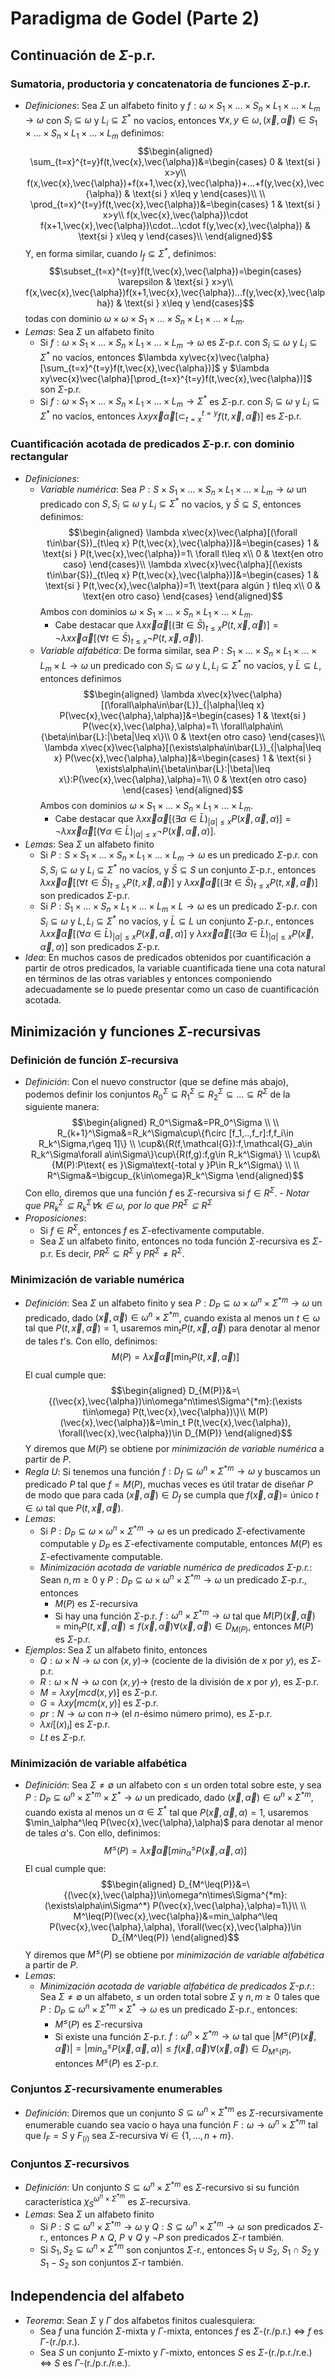 # Paradigma de Godel (Parte 2)

## Continuación de $\Sigma$-p.r.

### Sumatoria, productoria y concatenatoria de funciones $\Sigma$-p.r.

- *Definiciones*: Sea $\Sigma$ un alfabeto finito y $f:\omega\times S_1\times...\times S_n\times L_1\times...\times L_m\to\omega$ con $S_i\subseteq\omega$ y $L_i\subseteq\Sigma^*$ no vacíos, entonces $\forall x,y\in\omega, (\vec{x},\vec{\alpha})\in S_1\times...\times S_n\times L_1\times...\times L_m$ definimos:
    $$\begin{aligned}
    \sum_{t=x}^{t=y}f(t,\vec{x},\vec{\alpha})&=\begin{cases}
    0 & \text{si } x>y\\
    f(x,\vec{x},\vec{\alpha})+f(x+1,\vec{x},\vec{\alpha})+...+f(y,\vec{x},\vec{\alpha}) & \text{si } x\leq y
    \end{cases}\\ \\
    \prod_{t=x}^{t=y}f(t,\vec{x},\vec{\alpha})&=\begin{cases}
    1 & \text{si } x>y\\
    f(x,\vec{x},\vec{\alpha})\cdot f(x+1,\vec{x},\vec{\alpha})\cdot...\cdot f(y,\vec{x},\vec{\alpha}) & \text{si } x\leq y
    \end{cases}\\
    \end{aligned}$$
    Y, en forma similar, cuando $I_f\subseteq\Sigma^*$, definimos:
    $$\subset_{t=x}^{t=y}f(t,\vec{x},\vec{\alpha})=\begin{cases}
    \varepsilon & \text{si } x>y\\
    f(x,\vec{x},\vec{\alpha})f(x+1,\vec{x},\vec{\alpha})...f(y,\vec{x},\vec{\alpha}) & \text{si } x\leq y
    \end{cases}$$
    todas con dominio $\omega\times\omega\times S_1\times...\times S_n\times L_1\times...\times L_m$.
- *Lemas*: Sea $\Sigma$ un alfabeto finito
  - Si $f:\omega\times S_1\times...\times S_n\times L_1\times...\times L_m\to\omega$ es $\Sigma$-p.r. con $S_i\subseteq\omega$ y $L_i\subseteq\Sigma^*$ no vacíos, entonces $\lambda xy\vec{x}\vec{\alpha}[\sum_{t=x}^{t=y}f(t,\vec{x},\vec{\alpha})]$ y $\lambda xy\vec{x}\vec{\alpha}[\prod_{t=x}^{t=y}f(t,\vec{x},\vec{\alpha})]$ son $\Sigma$-p.r.
  - Si $f:\omega\times S_1\times...\times S_n\times L_1\times...\times L_m\to\Sigma^*$ es $\Sigma$-p.r. con $S_i\subseteq\omega$ y $L_i\subseteq\Sigma^*$ no vacíos, entonces $\lambda xy\vec{x}\vec{\alpha}[\subset_{t=x}^{t=y}f(t,\vec{x},\vec{\alpha})]$ es $\Sigma$-p.r.

### Cuantificación acotada de predicados $\Sigma$-p.r. con dominio rectangular

- *Definiciones*:
    - *Variable numérica*: Sea $P:S\times S_1\times...\times S_n\times L_1\times...\times L_m\to\omega$ un predicado con $S,S_i\subseteq\omega$ y $L_i\subseteq\Sigma^*$ no vacíos, y $\bar{S}\subseteq S$, entonces definimos:
        $$\begin{aligned}
        \lambda x\vec{x}\vec{\alpha}[(\forall t\in\bar{S})_{t\leq x} P(t,\vec{x},\vec{\alpha})]&=\begin{cases}
        1 & \text{si } P(t,\vec{x},\vec{\alpha})=1\ \forall t\leq x\\
        0 & \text{en otro caso}
        \end{cases}\\
        \lambda x\vec{x}\vec{\alpha}[(\exists t\in\bar{S})_{t\leq x} P(t,\vec{x},\vec{\alpha})]&=\begin{cases}
        1 & \text{si } P(t,\vec{x},\vec{\alpha})=1\ \text{para algún } t\leq x\\
        0 & \text{en otro caso}
        \end{cases}
        \end{aligned}$$
        Ambos con dominios $\omega\times S_1\times...\times S_n\times L_1\times...\times L_m$.
        - Cabe destacar que $\lambda x\vec{x}\vec{\alpha}[(\exists t\in\bar{S})_{t\leq x} P(t,\vec{x},\vec{\alpha})]=\neg\lambda x\vec{x}\vec{\alpha}[(\forall t\in\bar{S})_{t\leq x}\neg P(t,\vec{x},\vec{\alpha})]$.
    - *Variable alfabética*: De forma similar, sea $P:S_1\times...\times S_n\times L_1\times...\times L_m\times L\to\omega$ un predicado con $S_i\subseteq\omega$ y $L,L_i\subseteq\Sigma^*$ no vacíos, y $\bar{L}\subseteq L$, entonces definimos
        $$\begin{aligned}
        \lambda x\vec{x}\vec{\alpha}[(\forall\alpha\in\bar{L})_{|\alpha|\leq x} P(\vec{x},\vec{\alpha},\alpha)]&=\begin{cases}
        1 & \text{si } P(\vec{x},\vec{\alpha},\alpha)=1\ \forall\alpha\in\{\beta\in\bar{L}:|\beta|\leq x\}\\
        0 & \text{en otro caso}
        \end{cases}\\
        \lambda x\vec{x}\vec{\alpha}[(\exists\alpha\in\bar{L})_{|\alpha|\leq x} P(\vec{x},\vec{\alpha},\alpha)]&=\begin{cases}
        1 & \text{si } \exists\alpha\in\{\beta\in\bar{L}:|\beta|\leq x\}:P(\vec{x},\vec{\alpha},\alpha)=1\\
        0 & \text{en otro caso}
        \end{cases}
        \end{aligned}$$
        Ambos con dominios $\omega\times S_1\times...\times S_n\times L_1\times...\times L_m$.
        - Cabe destacar que $\lambda x\vec{x}\vec{\alpha}[(\exists\alpha\in\bar{L})_{|\alpha|\leq x} P(\vec{x},\vec{\alpha},\alpha)]=\neg\lambda x\vec{x}\vec{\alpha}[(\forall\alpha\in\bar{L})_{|\alpha|\leq x}\neg P(\vec{x},\vec{\alpha},\alpha)]$.
- *Lemas*: Sea $\Sigma$ un alfabeto finito
  - Si $P:S\times S_1\times...\times S_n\times L_1\times...\times L_m\to\omega$ es un predicado $\Sigma$-p.r. con $S,S_i\subseteq\omega$ y $L_i\subseteq\Sigma^*$ no vacíos, y $\bar{S}\subseteq S$ un conjunto $\Sigma$-p.r., entonces $\lambda x\vec{x}\vec{\alpha}[(\forall t\in\bar{S})_{t\leq x} P(t,\vec{x},\vec{\alpha})]$ y $\lambda x\vec{x}\vec{\alpha}[(\exists t\in\bar{S})_{t\leq x} P(t,\vec{x},\vec{\alpha})]$ son predicados $\Sigma$-p.r.
  - Si $P:S_1\times...\times S_n\times L_1\times...\times L_m\times L\to\omega$ es un predicado $\Sigma$-p.r. con $S_i\subseteq\omega$ y $L,L_i\subseteq\Sigma^*$ no vacíos, y $\bar{L}\subseteq L$ un conjunto $\Sigma$-p.r., entonces $\lambda x\vec{x}\vec{\alpha}[(\forall\alpha\in\bar{L})_{|\alpha|\leq x} P(\vec{x},\vec{\alpha},\alpha)]$ y $\lambda x\vec{x}\vec{\alpha}[(\exists\alpha\in\bar{L})_{|\alpha|\leq x} P(\vec{x},\vec{\alpha},\alpha)]$ son predicados $\Sigma$-p.r.
- *Idea*: En muchos casos de predicados obtenidos por cuantificación a partir de otros predicados, la variable cuantificada tiene una cota natural en términos de las otras variables y entonces componiendo adecuadamente se lo puede presentar como un caso de cuantificación acotada.

## Minimización y funciones $\Sigma$-recursivas

### Definición de función $\Sigma$-recursiva

- *Definición*: Con el nuevo constructor (que se define más abajo), podemos definir los conjuntos $R_0^\Sigma\subseteq R_1^\Sigma\subseteq R_2^\Sigma\subseteq...\subseteq R^\Sigma$ de la siguiente manera:
    $$\begin{aligned}
    R_0^\Sigma&=PR_0^\Sigma \\ \\
    R_{k+1}^\Sigma&=R_k^\Sigma\cup\{f\circ [f_1,..,f_r]:f,f_i\in R_k^\Sigma,r\geq 1]\} \\
    \cup&\{R(f,\mathcal{G}):f,\mathcal{G}_a\in R_k^\Sigma\forall a\in\Sigma\}\cup\{R(f,g):f,g\in R_k^\Sigma\} \\
    \cup&\{M(P):P\text{ es }\Sigma\text{-total y }P\in R_k^\Sigma\} \\ \\
    R^\Sigma&=\bigcup_{k\in\omega}R_k^\Sigma
    \end{aligned}$$
    Con ello, diremos que una función $f$ es $\Sigma$-recursiva si $f\in R^\Sigma$.
        - *Notar que $PR_k^\Sigma\subseteq R_k^\Sigma\forall k\in\omega$, por lo que $PR^\Sigma\subseteq R^\Sigma$*
- *Proposiciones*:
    - Si $f\in R^\Sigma$, entonces $f$ es $\Sigma$-efectivamente computable.
    - Sea $\Sigma$ un alfabeto finito, entonces no toda función $\Sigma$-recursiva es $\Sigma$-p.r. Es decir, $PR^\Sigma\subseteq R^\Sigma$ y $PR^\Sigma\neq R^\Sigma$.

### Minimización de variable numérica

- *Definición*: Sea $\Sigma$ un alfabeto finito y sea $P:D_P\subseteq\omega\times\omega^n\times\Sigma^{*m}\to\omega$ un predicado, dado $(\vec{x},\vec{\alpha})\in\omega^n\times\Sigma^{*m}$, cuando exista al menos un $t\in\omega$ tal que $P(t,\vec{x},\vec{\alpha})=1$, usaremos $\min_tP(t,\vec{x},\vec{\alpha})$ para denotar al menor de tales $t$'s. Con ello, definimos:
    $$M(P)=\lambda\vec{x}\vec{\alpha}[\min_tP(t,\vec{x},\vec{\alpha})]$$
    El cual cumple que:
    $$\begin{aligned}
    D_{M(P)}&=\{(\vec{x},\vec{\alpha})\in\omega^n\times\Sigma^{*m}:(\exists t\in\omega) P(t,\vec{x},\vec{\alpha})\}\\
    M(P)(\vec{x},\vec{\alpha})&=\min_t P(t,\vec{x},\vec{\alpha}), \forall(\vec{x},\vec{\alpha})\in D_{M(P)}
    \end{aligned}$$
    Y diremos que $M(P)$ se obtiene por *minimización de variable numérica* a partir de $P$.
- *Regla U*: Si tenemos una función $f:D_f\subseteq\omega^n\times\Sigma^{*m}\to\omega$ y buscamos un predicado $P$ tal que $f=M(P)$, muchas veces es útil tratar de diseñar $P$ de modo que para cada $(\vec{x},\vec{\alpha})\in D_f$ se cumpla que $f(\vec{x},\vec{\alpha})=$ único $t\in\omega$ tal que $P(t,\vec{x},\vec{\alpha})$.
- *Lemas*:
    - Si $P:D_P\subseteq\omega\times\omega^n\times\Sigma^{*m}\to\omega$ es un predicado $\Sigma$-efectivamente computable y $D_P$ es $\Sigma$-efectivamente computable, entonces $M(P)$ es $\Sigma$-efectivamente computable.
    - *Minimización acotada de variable numérica de predicados $\Sigma$-p.r.*: Sean $n,m\geq 0$ y $P:D_P\subseteq\omega\times\omega^n\times\Sigma^{*m}\to\omega$ un predicado $\Sigma$-p.r., entonces
        - $M(P)$ es $\Sigma$-recursiva
        - Si hay una función $\Sigma$-p.r. $f:\omega^n\times\Sigma^{*m}\to\omega$ tal que $M(P)(\vec{x},\vec{\alpha})=\min_t P(t,\vec{x},\vec{\alpha})\leq f(\vec{x},\vec{\alpha})\forall(\vec{x},\vec{\alpha})\in D_{M(P)}$, entonces $M(P)$ es $\Sigma$-p.r.
- *Ejemplos*: Sea $\Sigma$ un alfabeto finito, entonces
    - $Q:\omega\times N\to\omega$ con $(x,y)\to$ (cociente de la división de $x$ por $y$), es $\Sigma$-p.r.
    - $R:\omega\times N\to\omega$ con $(x,y)\to$ (resto de la división de $x$ por $y$), es $\Sigma$-p.r.
    - $M=\lambda xy[mcd(x,y)]$ es $\Sigma$-p.r.
    - $G=\lambda xy[mcm(x,y)]$ es $\Sigma$-p.r.
    - $pr:N\to\omega$ con $n\to$ (el $n$-ésimo número primo), es $\Sigma$-p.r.
    - $\lambda xi[(x)_i]$ es $\Sigma$-p.r.
    - $Lt$ es $\Sigma$-p.r.

### Minimización de variable alfabética

- *Definición*: Sea $\Sigma\neq\emptyset$ un alfabeto con $\leq$ un orden total sobre este, y sea $P:D_P\subseteq\omega^n\times\Sigma^{*m}\times\Sigma^*\to\omega$ un predicado, dado $(\vec{x},\vec{\alpha})\in\omega^n\times\Sigma^{*m}$, cuando exista al menos un $\alpha\in\Sigma^*$ tal que $P(\vec{x},\vec{\alpha},\alpha)=1$, usaremos $\min_\alpha^\leq P(\vec{x},\vec{\alpha},\alpha)$ para denotar al menor de tales $\alpha$'s. Con ello, definimos:
    $$M^\leq(P)=\lambda\vec{x}\vec{\alpha}[min_\alpha^\leq P(\vec{x},\vec{\alpha},\alpha)]$$
    El cual cumple que:
    $$\begin{aligned}
    D_{M^\leq(P)}&=\{(\vec{x},\vec{\alpha})\in\omega^n\times\Sigma^{*m}:(\exists\alpha\in\Sigma^*) P(\vec{x},\vec{\alpha},\alpha)=1\}\\ \\
    M^\leq(P)(\vec{x},\vec{\alpha})&=min_\alpha^\leq P(\vec{x},\vec{\alpha},\alpha), \forall(\vec{x},\vec{\alpha})\in D_{M^\leq(P)}
    \end{aligned}$$
    Y diremos que $M^\leq(P)$ se obtiene por *minimización de variable alfabética* a partir de $P$.
- *Lemas*:
    - *Minimización acotada de variable alfabética de predicados $\Sigma$-p.r.*: Sea $\Sigma\neq\emptyset$ un alfabeto, $\leq$ un orden total sobre $\Sigma$ y $n,m\geq 0$ tales que $P:D_P\subseteq\omega^n\times\Sigma^{*m}\times\Sigma^*\to\omega$ es un predicado $\Sigma$-p.r., entonces:
        - $M^\leq(P)$ es $\Sigma$-recursiva
        - Si existe una función $\Sigma$-p.r. $f:\omega^n\times\Sigma^{*m}\to\omega$ tal que $|M^\leq(P)(\vec{x},\vec{\alpha})|=|min_\alpha^\leq P(\vec{x},\vec{\alpha},\alpha)|\leq f(\vec{x},\vec{\alpha})\forall(\vec{x},\vec{\alpha})\in D_{M^\leq(P)}$, entonces $M^\leq(P)$ es $\Sigma$-p.r.

### Conjuntos $\Sigma$-recursivamente enumerables

- *Definición*: Diremos que un conjunto $S\subseteq\omega^n\times\Sigma^{*m}$ es $\Sigma$-recursivamente enumerable cuando sea vacío o haya una función $F:\omega\to\omega^n\times\Sigma^{*m}$ tal que $I_F=S$ y $F_{(i)}$ sea $\Sigma$-recursiva $\forall i\in\{1,...,n+m\}$.

### Conjuntos $\Sigma$-recursivos

- *Definición*: Un conjunto $S\subseteq\omega^n\times\Sigma^{*m}$ es $\Sigma$-recursivo si su función característica $\chi_S^{\omega^n\times\Sigma^{*m}}$ es $\Sigma$-recursiva.
- *Lemas*: Sea $\Sigma$ un alfabeto finito
    - Si $P:S\subseteq\omega^n\times\Sigma^{*m}\to\omega$ y $Q:S\subseteq\omega^n\times\Sigma^{*m}\to\omega$ son predicados $\Sigma$-r., entonces $P\land Q$, $P\lor Q$ y $\neg P$ son predicados $\Sigma$-r también.
    - Si $S_1,S_2\subseteq\omega^n\times\Sigma^{*m}$ son conjuntos $\Sigma$-r., entonces $S_1\cup S_2$, $S_1\cap S_2$ y $S_1-S_2$ son conjuntos $\Sigma$-r también.

## Independencia del alfabeto

- *Teorema*: Sean $\Sigma$ y $\Gamma$ dos alfabetos finitos cualesquiera:
    - Sea $f$ una función $\Sigma$-mixta y $\Gamma$-mixta, entonces $f$ es $\Sigma$-(r./p.r.) $\Leftrightarrow$ $f$ es $\Gamma$-(r./p.r.).
    - Sea $S$ un conjunto $\Sigma$-mixto y $\Gamma$-mixto, entonces $S$ es $\Sigma$-(r./p.r./r.e.) $\Leftrightarrow$ $S$ es $\Gamma$-(r./p.r./r.e.).